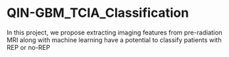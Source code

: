 # QIN-GBM_TCIA_Classification
In this project, we propose extracting imaging features from pre-radiation MRI along with machine learning have a potential to classify patients with REP or no-REP
